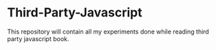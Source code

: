 Third-Party-Javascript
======================

This repository will contain all my experiments done while reading third party javascript book.

